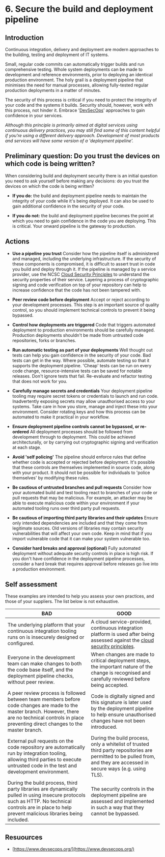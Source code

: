# 6. Secure the build and deployment pipeline

## Introduction

Continuous integration, delivery and deployment are modern approaches to the building, testing and deployment of IT systems.

Small, regular code commits can automatically trigger builds and run comprehensive testing. Whole system deployments can be made to development and reference environments, prior to deploying an identical production environment. The holy grail is a deployment pipeline that minimises the need for manual processes, allowing fully-tested regular production deployments in a matter of minutes.

The security of this process is critical if you need to protect the integrity of your code and the systems it builds. Security should, however, work with this process, not hinder it. Embrace '[DevSecOps](https://www.devsecops.org/)' approaches to gain confidence in your services.

_Although this principle is primarily aimed at digital services using continuous delivery practices, you may still find some of this content helpful if you're using a different delivery approach. Development of most products and services will have some version of a 'deployment pipeline'._


## Preliminary question: Do you trust the devices on which code is being written?

When considering build and deployment security there is an initial question you need to ask yourself before making any decisions: do you trust the devices on which the code is being written?

* **If you do:** the build and deployment pipeline needs to maintain the integrity of your code while it's being deployed. It can also be used to gain additional confidence in the security of your code.

* **If you do not:** the build and deployment pipeline becomes the point at which you need to gain confidence in the code you are deploying. This is critical. Your onward pipeline is the gateway to production.


## Actions

* **Use a pipeline you trust**
  Consider how the pipeline itself is administered and managed, including the underlying infrastructure. If the security of these components is compromised, it is difficult to assert trust in code you build and deploy through it. If the pipeline is managed by a service provider, use the NCSC [Cloud Security Principles](https://www.ncsc.gov.uk/guidance/cloud-security-collection) to understand the security properties of their service. Layering a process of cryptographic signing and code verification on top of your repository can help to increase confidence that the code has not been tampered with.

* **Peer review code before deployment**
  Accept or reject according to your development processes. This step is an important source of quality control, so you should implement technical controls to prevent it being bypassed.

* **Control how deployments are triggered**
  Code that triggers automated deployment to production environments should be carefully managed. Production deployments shouldn't be made from untrusted code repositories, forks or branches.

* **Run automatic testing as part of your deployments**
  Well thought out tests can help you gain confidence in the security of your code. Bad tests can get in the way. Where possible, automate testing so that it supports the deployment pipeline. 'Cheap' tests can be run on every code change, resource-intensive tests can be saved for notable releases. Don't ignore tests that fail. Re-evaluate and refactor testing that does not work for you.

* **Carefully manage secrets and credentials**
  Your deployment pipeline tooling may require secret tokens or credentials to launch and run code. Inadvertently exposing secrets may allow unauthorised access to your systems. Take care in how you store, manage and inject these into your environment. Consider rotating keys and how this process can be automated to make it practical in your workflow.

* **Ensure deployment pipeline controls cannot be bypassed, or re-ordered**
  All deployment processes should be followed from development through to deployment. This could be achieved architecturally, or by carrying out cryptographic signing and verification at each stage.

* **Avoid 'self policing'**
  The pipeline should enforce rules that define whether code is accepted or rejected before deployment. It's possible that these controls are themselves implemented in source code, along with your product. It should not be possible for individuals to 'police themselves' by modifying these rules.

* **Be cautious of untrusted branches and pull requests**
  Consider how your automated build and test tooling react to branches of your code or pull requests that may be malicious. For example, an attacker may be able to execute malicious code within your environment if your automated tooling runs over third party pull requests.

* **Be cautious of importing third party libraries and their updates**
  Ensure only intended dependencies are included and that they come from legitimate sources. Old versions of libraries may contain security vulnerabilities that will affect your own code. Keep in mind that if you import vulnerable code that it can make your system vulnerable too.

* **Consider hard breaks and approval (optional)**
  Fully automated deployment without adequate security controls in place is high risk. If you don't have confidence in the deployment pipeline processes, consider a hard break that requires approval before releases go live into a production environment.


## Self assessment

These examples are intended to help you assess your own practices, and those of your suppliers. The list below is not exhaustive.

| BAD | GOOD |
|-----|------|
| The underlying platform that your continuous integration tooling runs on is insecurely designed or configured. | A cloud service-provided, continuous integration platform is used after being assessed against the [cloud security principles](https://www.ncsc.gov.uk/guidance/cloud-security-collection). |
| Everyone in the development team can make changes to both the code base itself, and the deployment pipeline checks, without peer review. | When changes are made to critical deployment steps, the important nature of the change is recognised and carefully reviewed before being accepted. |
| A peer review process is followed between team members before code changes are made to the master branch. However, there are no technical controls in place preventing direct changes to the master branch. | Code is digitally signed and this signature is later used by the deployment pipeline to help ensure unauthorised changes have not been introduced. |
| External pull requests on the code repository are automatically run by integration tooling, allowing third parties to execute untrusted code in the test and development environment. | During the build process, only a whitelist of trusted third party repositories are permitted to be pulled from, and they are accessed in secure ways (e.g. using TLS). |
| During the build process, third party libraries are dynamically pulled in using insecure protocols such as HTTP. No technical controls are in place to help prevent malicious libraries being included. | The security controls in the deployment pipeline are assessed and implemented in such a way that they cannot be bypassed. |


## Resuources

* [https://www.devsecops.org/](https://www.devsecops.org/)
